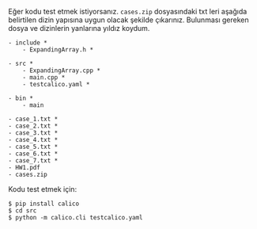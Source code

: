 Eğer kodu test etmek istiyorsanız. `cases.zip` dosyasındaki txt leri aşağıda belirtilen dizin yapısına uygun olacak şekilde çıkarınız. Bulunması gereken dosya ve dizinlerin yanlarına yıldız koydum.

```
- include * 
    - ExpandingArray.h *

- src *
    - ExpandingArray.cpp *
    - main.cpp *
    - testcalico.yaml *

- bin *
    - main

- case_1.txt *
- case_2.txt *
- case_3.txt *
- case_4.txt *
- case_5.txt *
- case_6.txt *
- case_7.txt *
- HW1.pdf
- cases.zip
```

Kodu test etmek için:

```shell
$ pip install calico
$ cd src
$ python -m calico.cli testcalico.yaml
```